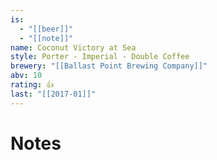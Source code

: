 ```yaml
---
is:
  - "[[beer]]"
  - "[[note]]"
name: Coconut Victory at Sea
style: Porter - Imperial - Double Coffee
brewery: "[[Ballast Point Brewing Company]]"
abv: 10
rating: 👍
last: "[[2017-01]]"
---
```

# Notes
